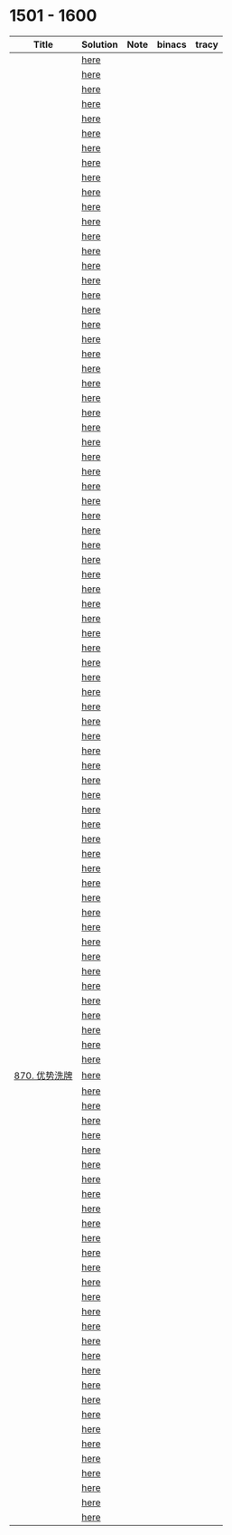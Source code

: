 # 1501 - 1600



| Title                                                        | Solution                 | Note | binacs | tracy |
| ------------------------------------------------------------ | ------------------------ | ---- | ------ | ----- |
|                                                              | [here](./1501/README.md) |      |        |       |
|                                                              | [here](./1502/README.md) |      |        |       |
|                                                              | [here](./1503/README.md) |      |        |       |
|                                                              | [here](./1504/README.md) |      |        |       |
|                                                              | [here](./1505/README.md) |      |        |       |
|                                                              | [here](./1506/README.md) |      |        |       |
|                                                              | [here](./1507/README.md) |      |        |       |
|                                                              | [here](./1508/README.md) |      |        |       |
|                                                              | [here](./1509/README.md) |      |        |       |
|                                                              | [here](./1510/README.md) |      |        |       |
|                                                              | [here](./1511/README.md) |      |        |       |
|                                                              | [here](./1512/README.md) |      |        |       |
|                                                              | [here](./1513/README.md) |      |        |       |
|                                                              | [here](./1514/README.md) |      |        |       |
|                                                              | [here](./1515/README.md) |      |        |       |
|                                                              | [here](./1516/README.md) |      |        |       |
|                                                              | [here](./1517/README.md) |      |        |       |
|                                                              | [here](./1518/README.md) |      |        |       |
|                                                              | [here](./1519/README.md) |      |        |       |
|                                                              | [here](./1520/README.md) |      |        |       |
|                                                              | [here](./1521/README.md) |      |        |       |
|                                                              | [here](./1522/README.md) |      |        |       |
|                                                              | [here](./1523/README.md) |      |        |       |
|                                                              | [here](./1524/README.md) |      |        |       |
|                                                              | [here](./1525/README.md) |      |        |       |
|                                                              | [here](./1526/README.md) |      |        |       |
|                                                              | [here](./1527/README.md) |      |        |       |
|                                                              | [here](./1528/README.md) |      |        |       |
|                                                              | [here](./1529/README.md) |      |        |       |
|                                                              | [here](./1530/README.md) |      |        |       |
|                                                              | [here](./1531/README.md) |      |        |       |
|                                                              | [here](./1532/README.md) |      |        |       |
|                                                              | [here](./1533/README.md) |      |        |       |
|                                                              | [here](./1534/README.md) |      |        |       |
|                                                              | [here](./1535/README.md) |      |        |       |
|                                                              | [here](./1536/README.md) |      |        |       |
|                                                              | [here](./1537/README.md) |      |        |       |
|                                                              | [here](./1538/README.md) |      |        |       |
|                                                              | [here](./1539/README.md) |      |        |       |
|                                                              | [here](./1540/README.md) |      |        |       |
|                                                              | [here](./1541/README.md) |      |        |       |
|                                                              | [here](./1542/README.md) |      |        |       |
|                                                              | [here](./1543/README.md) |      |        |       |
|                                                              | [here](./1544/README.md) |      |        |       |
|                                                              | [here](./1545/README.md) |      |        |       |
|                                                              | [here](./1546/README.md) |      |        |       |
|                                                              | [here](./1547/README.md) |      |        |       |
|                                                              | [here](./1548/README.md) |      |        |       |
|                                                              | [here](./1549/README.md) |      |        |       |
|                                                              | [here](./1550/README.md) |      |        |       |
|                                                              | [here](./1551/README.md) |      |        |       |
|                                                              | [here](./1552/README.md) |      |        |       |
|                                                              | [here](./1553/README.md) |      |        |       |
|                                                              | [here](./1554/README.md) |      |        |       |
|                                                              | [here](./1555/README.md) |      |        |       |
|                                                              | [here](./1556/README.md) |      |        |       |
|                                                              | [here](./1557/README.md) |      |        |       |
|                                                              | [here](./1558/README.md) |      |        |       |
|                                                              | [here](./1559/README.md) |      |        |       |
|                                                              | [here](./1560/README.md) |      |        |       |
|                                                              | [here](./1561/README.md) |      |        |       |
|                                                              | [here](./1562/README.md) |      |        |       |
|                                                              | [here](./1563/README.md) |      |        |       |
|                                                              | [here](./1564/README.md) |      |        |       |
|                                                              | [here](./1565/README.md) |      |        |       |
|                                                              | [here](./1566/README.md) |      |        |       |
|                                                              | [here](./1567/README.md) |      |        |       |
|                                                              | [here](./1568/README.md) |      |        |       |
|                                                              | [here](./1569/README.md) |      |        |       |
| [870. 优势洗牌](https://leetcode.cn/problems/advantage-shuffle/) | [here](./1570/README.md) |      |        |       |
|                                                              | [here](./1571/README.md) |      |        |       |
|                                                              | [here](./1572/README.md) |      |        |       |
|                                                              | [here](./1573/README.md) |      |        |       |
|                                                              | [here](./1574/README.md) |      |        |       |
|                                                              | [here](./1575/README.md) |      |        |       |
|                                                              | [here](./1576/README.md) |      |        |       |
|                                                              | [here](./1577/README.md) |      |        |       |
|                                                              | [here](./1578/README.md) |      |        |       |
|                                                              | [here](./1579/README.md) |      |        |       |
|                                                              | [here](./1580/README.md) |      |        |       |
|                                                              | [here](./1581/README.md) |      |        |       |
|                                                              | [here](./1582/README.md) |      |        |       |
|                                                              | [here](./1583/README.md) |      |        |       |
|                                                              | [here](./1584/README.md) |      |        |       |
|                                                              | [here](./1585/README.md) |      |        |       |
|                                                              | [here](./1586/README.md) |      |        |       |
|                                                              | [here](./1587/README.md) |      |        |       |
|                                                              | [here](./1588/README.md) |      |        |       |
|                                                              | [here](./1589/README.md) |      |        |       |
|                                                              | [here](./1590/README.md) |      |        |       |
|                                                              | [here](./1591/README.md) |      |        |       |
|                                                              | [here](./1592/README.md) |      |        |       |
|                                                              | [here](./1593/README.md) |      |        |       |
|                                                              | [here](./1594/README.md) |      |        |       |
|                                                              | [here](./1595/README.md) |      |        |       |
|                                                              | [here](./1596/README.md) |      |        |       |
|                                                              | [here](./1597/README.md) |      |        |       |
|                                                              | [here](./1598/README.md) |      |        |       |
|                                                              | [here](./1599/README.md) |      |        |       |
|                                                              | [here](./1600/README.md) |      |        |       |

